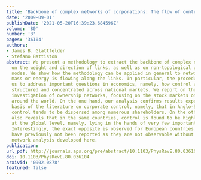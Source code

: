 ```yaml
---
title: 'Backbone of complex networks of corporations: The flow of control'
date: '2009-09-01'
publishDate: '2021-05-20T16:39:23.684596Z'
volume: '80'
number: '3'
pages: '36104'
authors:
- James B. Glattfelder
- Stefano Battiston
abstract: We present a methodology to extract the backbone of complex networks based
  on the weight and direction of links, as well as on non-topological properties of
  nodes. We show how the methodology can be applied in general to networks in which
  mass or energy is flowing along the links. In particular, the procedure enables
  us to address important questions in economics, namely, how control and wealth are
  structured and concentrated across national markets. We report on the first cross-country
  investigation of ownership networks, focusing on the stock markets of 48 countries
  around the world. On the one hand, our analysis confirms results expected on the
  basis of the literature on corporate control, namely, that in Anglo-Saxon countries
  control tends to be dispersed among numerous shareholders. On the other hand, it
  also reveals that in the same countries, control is found to be highly concentrated
  at the global level, namely, lying in the hands of very few important shareholders.
  Interestingly, the exact opposite is observed for European countries. These results
  have previously not been reported as they are not observable without the kind of
  network analysis developed here.
publication:
url_pdf: http://journals.aps.org/pre/abstract/10.1103/PhysRevE.80.036104
doi: 10.1103/PhysRevE.80.036104
arxivid: '0902.0878'
featured: false
---
```

